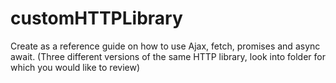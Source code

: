 # customHTTPLibrary
Create as a reference guide on how to use Ajax, fetch, promises and async await. (Three different versions of the same HTTP library, look into folder for which you would like to review)
